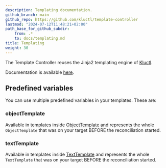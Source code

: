 ```yaml
---
description: Templating documentation.
github_branch: main
github_repo: https://github.com/kluctl/template-controller
lastmod: "2024-07-12T11:48:21+02:00"
path_base_for_github_subdir:
    from: .*
    to: docs/templating.md
title: Templating
weight: 30
---
```






The Template Controller reuses the Jinja2 templating engine of [Kluctl](https://kluctl.io).

Documentation is available [here](https://kluctl.io/docs/kluctl/templating/).

## Predefined variables

You can use multiple predefined variables in your templates. These are:

### objectTemplate

Available in templates inside [ObjectTemplate](./spec/v1alpha1/objecttemplate.md) and represents the whole
`ObjectTemplate` that was on your target BEFORE the reconciliation started.

### textTemplate

Available in templates inside [TextTemplate](./spec/v1alpha1/texttemplate.md) and represents the whole
`TextTemplate` that was on your target BEFORE the reconciliation started.
